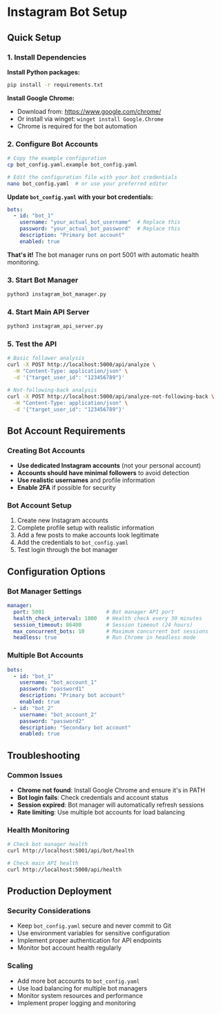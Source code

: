 # Instagram Bot Setup

## Quick Setup

### 1. Install Dependencies

**Install Python packages:**
```bash
pip install -r requirements.txt
```

**Install Google Chrome:**
- Download from: https://www.google.com/chrome/
- Or install via winget: `winget install Google.Chrome`
- Chrome is required for the bot automation

### 2. Configure Bot Accounts
```bash
# Copy the example configuration
cp bot_config.yaml.example bot_config.yaml

# Edit the configuration file with your bot credentials
nano bot_config.yaml  # or use your preferred editor
```

**Update `bot_config.yaml` with your bot credentials:**
```yaml
bots:
  - id: "bot_1"
    username: "your_actual_bot_username"  # Replace this
    password: "your_actual_bot_password"  # Replace this
    description: "Primary bot account"
    enabled: true
```

**That's it!** The bot manager runs on port 5001 with automatic health monitoring.

### 3. Start Bot Manager
```bash
python3 instagram_bot_manager.py
```

### 4. Start Main API Server
```bash
python3 instagram_api_server.py
```

### 5. Test the API
```bash
# Basic follower analysis
curl -X POST http://localhost:5000/api/analyze \
  -H "Content-Type: application/json" \
  -d '{"target_user_id": "123456789"}'

# Not-following-back analysis
curl -X POST http://localhost:5000/api/analyze-not-following-back \
  -H "Content-Type: application/json" \
  -d '{"target_user_id": "123456789"}'
```

## Bot Account Requirements

### **Creating Bot Accounts**
- **Use dedicated Instagram accounts** (not your personal account)
- **Accounts should have minimal followers** to avoid detection
- **Use realistic usernames** and profile information
- **Enable 2FA** if possible for security

### **Bot Account Setup**
1. Create new Instagram accounts
2. Complete profile setup with realistic information
3. Add a few posts to make accounts look legitimate
4. Add the credentials to `bot_config.yaml`
5. Test login through the bot manager

## Configuration Options

### **Bot Manager Settings**
```yaml
manager:
  port: 5001                    # Bot manager API port
  health_check_interval: 1800   # Health check every 30 minutes
  session_timeout: 86400        # Session timeout (24 hours)
  max_concurrent_bots: 10       # Maximum concurrent bot sessions
  headless: true                # Run Chrome in headless mode
```

### **Multiple Bot Accounts**
```yaml
bots:
  - id: "bot_1"
    username: "bot_account_1"
    password: "password1"
    description: "Primary bot account"
    enabled: true
  - id: "bot_2"
    username: "bot_account_2"
    password: "password2"
    description: "Secondary bot account"
    enabled: true
```

## Troubleshooting

### **Common Issues**
- **Chrome not found**: Install Google Chrome and ensure it's in PATH
- **Bot login fails**: Check credentials and account status
- **Session expired**: Bot manager will automatically refresh sessions
- **Rate limiting**: Use multiple bot accounts for load balancing

### **Health Monitoring**
```bash
# Check bot manager health
curl http://localhost:5001/api/bot/health

# Check main API health
curl http://localhost:5000/api/health
```

## Production Deployment

### **Security Considerations**
- Keep `bot_config.yaml` secure and never commit to Git
- Use environment variables for sensitive configuration
- Implement proper authentication for API endpoints
- Monitor bot account health regularly

### **Scaling**
- Add more bot accounts to `bot_config.yaml`
- Use load balancing for multiple bot managers
- Monitor system resources and performance
- Implement proper logging and monitoring